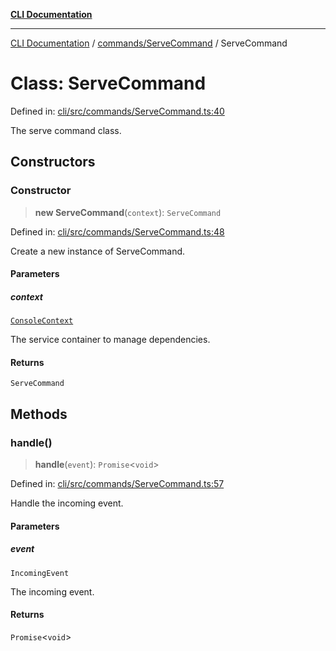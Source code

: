 [**CLI Documentation**](../../../README.md)

***

[CLI Documentation](../../../README.md) / [commands/ServeCommand](../README.md) / ServeCommand

# Class: ServeCommand

Defined in: [cli/src/commands/ServeCommand.ts:40](https://github.com/stonemjs/cli/blob/f139573d7f6e29779d41fb031ed261bfcad59d09/src/commands/ServeCommand.ts#L40)

The serve command class.

## Constructors

### Constructor

> **new ServeCommand**(`context`): `ServeCommand`

Defined in: [cli/src/commands/ServeCommand.ts:48](https://github.com/stonemjs/cli/blob/f139573d7f6e29779d41fb031ed261bfcad59d09/src/commands/ServeCommand.ts#L48)

Create a new instance of ServeCommand.

#### Parameters

##### context

[`ConsoleContext`](../../../declarations/interfaces/ConsoleContext.md)

The service container to manage dependencies.

#### Returns

`ServeCommand`

## Methods

### handle()

> **handle**(`event`): `Promise`\<`void`\>

Defined in: [cli/src/commands/ServeCommand.ts:57](https://github.com/stonemjs/cli/blob/f139573d7f6e29779d41fb031ed261bfcad59d09/src/commands/ServeCommand.ts#L57)

Handle the incoming event.

#### Parameters

##### event

`IncomingEvent`

The incoming event.

#### Returns

`Promise`\<`void`\>

